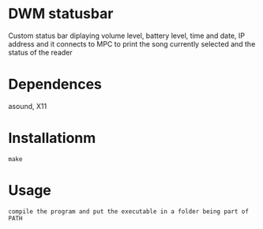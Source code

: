 # DWM statusbar

Custom status bar diplaying volume level, battery level, time and date, IP address and it connects to MPC to print the song currently selected and the status of the reader

# Dependences

asound, X11 

# Installationm

	make

# Usage

	compile the program and put the executable in a folder being part of PATH
